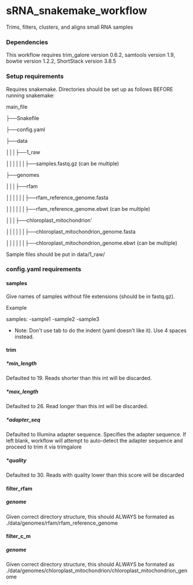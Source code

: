 # sRNA_snakemake_workflow

Trims, filters, clusters, and aligns small RNA samples

### Dependencies

This workflow requires trim_galore version 0.6.2, samtools version 1.9, bowtie version 1.2.2, ShortStack version 3.8.5

### Setup requirements

Requires snakemake. Directories should be set up as follows BEFORE running snakemake:

main_file

├──Snakefile

├──config.yaml

├──data

│││├──1_raw

││││││├──samples.fastq.gz (can be multiple)

├──genomes

│││├──rfam

││││││├──rfam_reference_genome.fasta

││││││├──rfam_reference_genome.ebwt (can be multiple)

│││├──chloroplast_mitochondrion'

││││││├──chloroplast_mitochondrion_genome.fasta

││││││├──chloroplast_mitochondrion_genome.ebwt (can be multiple)

Sample files should be put in data/1_raw/

### config.yaml requirements

#### samples

Give names of samples without file extensions (should be in fastq.gz). 

Example

samples:
    -sample1
    -sample2
    -sample3
    
* Note: Don't use tab to do the indent (yaml doesn't like it). Use 4 spaces instead.

#### trim

##### *min_length

Defaulted to 19. Reads shorter than this int will be discarded.

##### *max_length

Defaulted to 26. Read longer than this int will be discarded.

##### *adapter_seq

Defaulted to Illumina adapter sequence. Specifies the adapter sequence. If left blank, workflow will attempt to auto-detect the adapter sequence and proceed to trim it via trimgalore

##### *quality

Defaulted to 30. Reads with quality lower than this score will be discarded


#### filter_rfam

##### genome

Given correct directory structure, this should ALWAYS be formated as ./data/genomes/rfam/rfam_reference_genome


#### filter_c_m

##### genome

Given correct directory structure, this should ALWAYS be formated as ./data/genomes/chloroplast_mitochondrion/chloroplast_mitochondrion_genome


